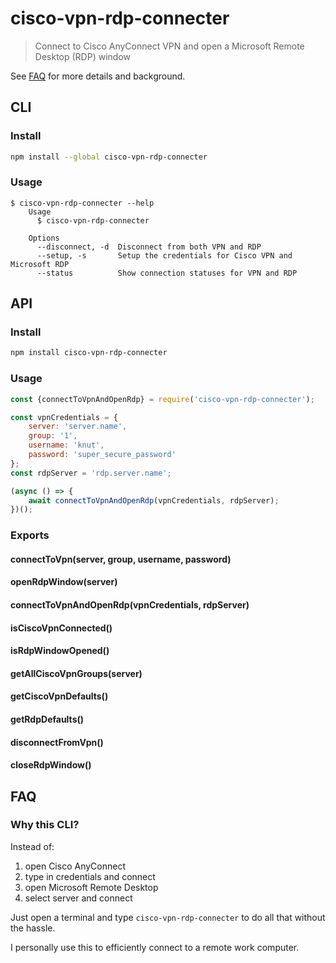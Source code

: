 # cisco-vpn-rdp-connecter
> Connect to Cisco AnyConnect VPN and open a Microsoft Remote Desktop (RDP) window

See [FAQ](#faq) for more details and background.

## CLI
### Install
```sh
npm install --global cisco-vpn-rdp-connecter
```

### Usage
```
$ cisco-vpn-rdp-connecter --help
    Usage
      $ cisco-vpn-rdp-connecter

    Options
      --disconnect, -d  Disconnect from both VPN and RDP
      --setup, -s       Setup the credentials for Cisco VPN and Microsoft RDP
      --status          Show connection statuses for VPN and RDP
```

## API
### Install
```sh
npm install cisco-vpn-rdp-connecter
```

### Usage
```js
const {connectToVpnAndOpenRdp} = require('cisco-vpn-rdp-connecter');

const vpnCredentials = {
    server: 'server.name',
    group: '1',
    username: 'knut',
    password: 'super_secure_password'
};
const rdpServer = 'rdp.server.name';

(async () => {
    await connectToVpnAndOpenRdp(vpnCredentials, rdpServer);
})();
```

### Exports
#### connectToVpn(server, group, username, password)
#### openRdpWindow(server)
#### connectToVpnAndOpenRdp(vpnCredentials, rdpServer)
#### isCiscoVpnConnected()
#### isRdpWindowOpened()
#### getAllCiscoVpnGroups(server)
#### getCiscoVpnDefaults()
#### getRdpDefaults()
#### disconnectFromVpn()
#### closeRdpWindow()

## FAQ
### Why this CLI?
Instead of:
1. open Cisco AnyConnect
2. type in credentials and connect
3. open Microsoft Remote Desktop
4. select server and connect

Just open a terminal and type `cisco-vpn-rdp-connecter` to do all that without the hassle.

I personally use this to efficiently connect to a remote work computer.
